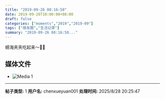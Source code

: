 ```yaml
---
title: "2019-09-26 08:16:58"
date: 2019-09-26T10:00:00+08:00
draft: false
categories: ["moments","2019","2019-09"]
tags: ["朋友圈","生活记录"]
summary: "2019-09-26 08:16:58..."
---
```


螃海夹夹吃起来～🦀️🦀️

## 媒体文件

- ![Media 1](/Moments/photos/2019-09-26/201909260816580.jpg)

---

**帖子类型:** 1
**用户名:** chenxueyuan001
**处理时间:** 2025/8/28 20:25:47